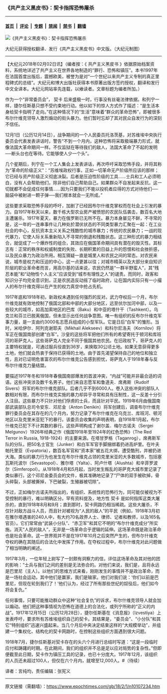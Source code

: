 ### 《共产主义黑皮书》：契卡指挥恐怖屠杀

---

#### [首页](../../../..?n10107234) &nbsp;|&nbsp; [评论](../../../../../epoch-comment?n10107234) &nbsp;|&nbsp; [专题](../../../../../epoch-special?n10107234) &nbsp;|&nbsp; [禁闻](../../../../../epoch-news?n10107234) &nbsp;|&nbsp; [禁书](../../../../../books?n10107234) &nbsp;|&nbsp; [翻墙](https://github.com/gfw-breaker/nogfw/blob/master/README.md?n10107234)


<div><img alt="《共产主义黑皮书》：契卡指挥恐怖屠杀" class="attachment-djy_600_400 size-djy_600_400 wp-post-image" src="https://i.epochtimes.com/assets/uploads/2017/12/dcbb5ad1ea37934a168afd29d68d142e-600x400.jpg"/>
<div class="caption">
 <p>
  大纪元获得授权翻译、发行《共产主义黑皮书》中文版。（大纪元制图）
 </p>
</div></div><hr/><div class="post_content" id="artbody" itemprop="articleBody">
 <!-- article content begin -->
 <p>
  【大纪元2018年02月02日讯】（编者按：《
  <ok href="https://www.epochtimes.com/gb/tag/%E5%85%B1%E4%BA%A7%E4%B8%BB%E4%B9%89%E9%BB%91%E7%9A%AE%E4%B9%A6.html">
   共产主义黑皮书
  </ok>
  》依据原始档案资料，系统地详述了共产主义在世界各地制造的“罪行、恐怖和镇压”。本书1997年在法国首度出版后，震撼欧美，被誉为是对“一个世纪以来共产主义专制的真正里程碑式的总结”。大纪元和博大出版社获得本书原著出版方签约授权，翻译和发行中文全译本。大纪元网站率先连载，以飨读者。文章标题为编者所加。）
 </p>
 <p>
  作为一个“非常委员会”，
  <ok href="https://www.epochtimes.com/gb/tag/%E5%A5%91%E5%8D%A1.html">
   契卡
  </ok>
  后来盛极一时，行事没有丝毫法律依据。和列宁一样，捷尔任斯基只想不受约束地行动。他以如下的惊人方式作了描述：“是生活本身给契卡指明了走向。”在这种情况下的“生活”意味着“群众的革命恐怖”，即被很多布尔什维克领导人激烈煽动的街头暴力。他们暂时忘却了其对民众自发行为的深刻不信任。
 </p>
 <p>
  12月1日（公历12月14日），战争期间的一个人民委员托洛茨基，对苏维埃中央执行委员会代表发表讲话时，警告“不到一个月内，这种恐怖将采取极端暴力形式，就像法国大革命期间一样。不仅监狱在等待我们的敌人，法国大革命了不起的发明──断头台也在等待。它能够使人少一个头”。
 </p>
 <p>
  几个星期后，列宁在一个工人集会上发表讲话，再次呼吁采取恐怖手段，并将其称为“革命的阶级正义”：“苏维埃政权行事，正如一切革命无产阶级所应该的那样；它已经与资产阶级正义彻底决裂。后者是压迫性阶级的工具……士兵和工人必须明白，没有人会帮助他们，除非他们自己帮助自己。如果群众不自发起来反抗，这一切就都不会促成任何事情……因为只要我们不能以投机者应得的方式对待他们──脑袋中被射进一颗子弹──我们根本就会一无所成。”
 </p>
 <p>
  这些要求采取恐怖手段的呼吁，加剧了已经因布尔什维克掌权而在社会上引发的暴力。自1917年秋天以来，数千栋大型农业房产被愤怒的农民队伍袭击，数百名大地主遭屠杀。1917年夏天，暴力在俄罗斯已无所不在。暴力本身屡见不鲜，不寻常的是，这一年的一连串事件让几种处於潜伏状态的不同类型暴力汇聚在一起：在工业社会的中心，反抗资本主义关系之残酷性的城市暴力；传统的农民暴力；一战的现代暴力，它使人际关系重新陷入不寻常的倒退和残酷状态。这三种形式的暴力相结合，就促成了一个爆炸性的组合，其效应在俄国革命期间具有潜在的毁灭性。其标志有：正常的秩序和权威制度的失败、长期积累的日益上升的怨恨和社会挫折感，以及民众暴力为政治所用。相互猜疑一直是城里人和农民之间的常态。对农民来说，城市是权力和压迫的中心，这一点更甚以往；对城市精英以及大部分来自知识阶层的职业革命者而言，用高尔基的话来说，农民仍然是“一群半野蛮人”，其“残忍本能”和“动物性个人主义”应该受到“城市有理性之人”的谴责。而同时，政客和知识分子均完全意识到，正是农民造反动摇了临时政府，让在国内实际只有一小撮人的布尔什维克得以在产生的权力真空中抢占先机。
 </p>
 <p>
  1917年底和1918年初，新政权未遇到任何强烈的反对。武力夺权后一个月，布尔什维克就有效地控制了俄国北部和中部的大部分地区，远至伏尔加河中部，以及一些较大的城市，如高加索地区的巴库（Baku）和中亚的塔什干（Tashkent）。乌克兰和芬兰已脱离俄国，但未显示出任何战争意图。唯一有组织的反布尔什维克军事力量，是一支由约3000名志愿兵组成的小型军队。它是日后“白军”的雏形。当时，米哈伊尔．阿列克谢耶夫（Mikhail Alekseev）和科尔尼洛夫（Kornilov）将军正在俄国南部创建“白军”。沙皇的这些将军把他们所有的希望寄托于顿河和库班河的哥萨克人。这些哥萨克人完全不同于俄国其他农民。在旧政权下，哥萨克人的主要特权就是，可通过服兵役直到36岁，来换取30公顷土地。如果无意获得更多土地，他们就会热衷于保持已获得的土地。由于首先渴望保持自己的地位和独立性，且对已证明危害富农的布尔什维克公告感到担忧，哥萨克人于1918年春与反布尔什维克力量结盟。
 </p>
 <p>
  要描述1917年冬和1918年春俄国南部爆发的首波冲突，“内战”可能并非最合适的词语。这些冲突涉及数千名男子。他们来自志愿军和鲁道夫．席弗斯（Rudolf Sivers）将军的布尔什维克部队。后者几乎不到6000人。卷入这些冲突的部队人数相对有限，而布尔什维克实施的暴力却异乎寻常和具有压制性，这一反差十分引人注目。这些暴力不只针对他们俘虏的士兵，而且针对平民。1919年6月由俄国南部武装部队总司令安东．邓尼金（Anton Denikin）将军创建后，调查布尔什维克罪行委员会在其存在的几个月内，努力记录了布尔什维克在乌克兰、库班河、顿河地区以及克里米亚犯下的暴行。该委员会收集的声明表明，自1918年1月起，布尔什维克已犯下不计其数的暴行。这些声明构成了谢尔盖．梅尔古诺夫（Sergei Melgunov）1926年经典之作《俄国1918年至1924年的红色恐怖》（The Red Terror in Russia, 1918-1924）的主要来源。在塔甘罗格（Taganrog），席弗斯军队的分队，把50名士官生（Junker）和白军军官手脚捆绑着扔进高炉里。在叶夫帕托里亚（Evpatoria），数百名军官和“资本家”被五花大绑，遭受酷刑，并被扔进大海。类似的暴力行为也发生在布尔什维克占领的克里米亚的大多数城市，包括塞瓦斯托波尔（Sevastopol）、雅尔塔（Yalta）、阿卢什塔（Alushta）和辛菲罗波尔（Simferopol）。从1918年4月和5月起，当时发生叛乱的哥萨克大城市里记录了类似暴行。这个邓尼金委员会的文件，极其准确地记录了“尸体的双手被砍掉，骨头碎裂，头部被撕掉，下巴破裂，生殖器被切除”。
 </p>
 <p>
  不过，正如梅尔古诺夫所指出的，有组织、系统性的恐怖行为，同可能仅被视为不受控制的暴行，难以明确区分。罕有资料提及，地方性
  <ok href="https://www.epochtimes.com/gb/tag/%E5%A5%91%E5%8D%A1.html">
   契卡
  </ok>
  是如何指挥这类大屠杀的，直到1918年8月和9月；直到那时，契卡网路仍相当稀疏。这些大屠杀，不仅针对敌方战斗人员，而且针对被视为“人民的敌人”的平民（例如，1918年3月初在雅尔塔遇害的240人中，有大约70名政界人士、律师、记者和教师，以及165名官员）。它们常常由“武装小分队”、“赤卫军”和其它不明的“布尔什维克成分”所实施。消灭“人民的敌人”，无非是一场革命合乎逻辑的延伸。这场革命既是政治革命也是社会革命。这一世界观并不是在1917年10月之后突然产生的，但布尔什维克夺权的确在其随后的合法化中发挥了作用。在夺权过程中，布尔什维克对此问题做了相当明确的阐述。
 </p>
 <p>
  1917年3月，一位年轻上尉写了一封颇有洞察力的信，评估这场革命及其对他的团的影响：“士兵与我们之间的差别是无法弥合的。对他们来说，我们是，且将永远是巴里尼（主人）。以他们的思维方式来看，刚刚发生的事情并不是政治革命，而是一场社会运动，其中他们是赢家，我们是输家。他们对我们说：‘你们以前是巴里尼，但现在轮到我们了！’他们认为，经过了所有那些世纪的奴役后，他们如今将会复仇。”
 </p>
 <p>
  任何事情，只要可能推动群众中这种“社会复仇”的诉求，布尔什维克领导人就会加以煽动。他们把这种事情视为恐怖在道德上的合法化，或列宁所称的“正义的内战”。1917年12月15日（公历12月28日），捷尔任斯基在《消息报》（Izvestiya）上发表呼吁，要求所有苏维埃组织自己的契卡。其结果是，“委员会”、“小分队”和其它“特别组织”迅速兴盛起来。当几个月后中央决定结束这样的“大规模举动”，并组建一个集权化、结构化的契卡网路时，在控制这些组织方面遇到很大问题。
 </p>
 <p>
  1918年7月，捷尔任斯基对契卡存在的头六个月进行总结时写道：“这是一段临时应付和踌躇的时期。在此期间，我们的组织并不总是足以应对局势的复杂性。”但即便截至此日期，契卡作为镇压工具的记录，也已十分庞大。1917年12月，该组织的人员还未超过100人，但仅在六个月内，就增至12,000人。#（待续）
 </p>
 <p>
  译者：言纯均，责任编辑：张宪义
 </p>
 <!-- article content end -->
 <div id="below_article_ad">
 </div>
</div>


---

原文链接（需翻墙）：https://www.epochtimes.com/gb/18/2/1/n10107234.htm